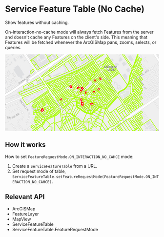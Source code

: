 # Service Feature Table (No Cache)

Show features without caching.

On-interaction-no-cache mode will always fetch Features from the server and doesn't cache any Features on the client's side. This meaning that Features will be fetched whenever the ArcGISMap pans, zooms, selects, or queries.

<img src="ServiceFeatureTableNoCache.png"/>

## How it works

How to set `FeatureRequestMode.ON_INTERACTION_NO_CAHCE` mode:


  1. Create a `ServiceFeatureTable` from a URL.
  2. Set request mode of table, `ServiceFeatureTable.setFeatureRequestMode(FeatureRequestMode.ON_INTERACTION_NO_CAHCE)`.


## Relevant API


  * ArcGISMap
  * FeatureLayer
  * MapView
  * ServiceFeatureTable
  * ServiceFeatureTable.FeatureRequestMode


